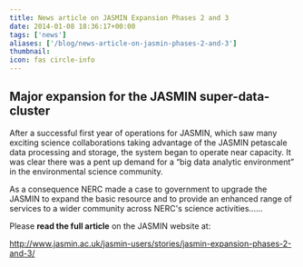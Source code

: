 ```yaml
---
title: News article on JASMIN Expansion Phases 2 and 3
date: 2014-01-08 18:36:17+00:00
tags: ['news']
aliases: ['/blog/news-article-on-jasmin-phases-2-and-3']
thumbnail: 
icon: fas circle-info
---
```

Major expansion for the JASMIN super-data-cluster
-------------------------------------------------


After a successful first year of operations for JASMIN, which saw many exciting science collaborations taking advantage of the JASMIN petascale data processing and storage, the system began to operate near capacity. It was clear there was a pent up demand for a “big data analytic environment” in the environmental science community.


As a consequence NERC made a case to government to upgrade the JASMIN to expand the basic resource and to provide an enhanced range of services to a wider community across NERC's science activities......


Please **read the full article** on the JASMIN website at:


<http://www.jasmin.ac.uk/jasmin-users/stories/jasmin-expansion-phases-2-and-3/>


 

